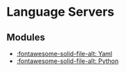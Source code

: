 Language Servers
===

Modules
---

- [:fontawesome-solid-file-alt: Yaml](01-yaml.md)
- [:fontawesome-solid-file-alt: Python](02-python.md)
